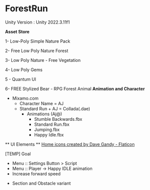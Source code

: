 # ForestRun

Unity Version : Unity 2022.3.11f1

**Asset Store**

1- Low-Poly Simple Nature Pack

2- Free Low Poly Nature Forest

3- Low Poly Nature - Free Vegetation

4- Low Poly Gems

5 - Quantum UI

6- FREE Stylized Bear - RPG Forest Animal
**Animation and Character**

- Mixamo.com
  - Character Name = AJ
  - Standard Run + AJ = Collada(.dae)
    - Animations (Aj@)
      - Stumble Backwards.fbx
      - Standard Run.fbx
      - Jumping.fbx
      - Happy Idle.fbx

** UI Elements **
<a href="https://www.flaticon.com/free-icons/home" title="home icons">Home icons created by Dave Gandy - Flaticon</a>

[TEMP] Goal

- Menu :: Settings Button > Script
- Menu :: Player -> Happy IDLE animation
- Increase forward speed

* Section and Obstacle variant
